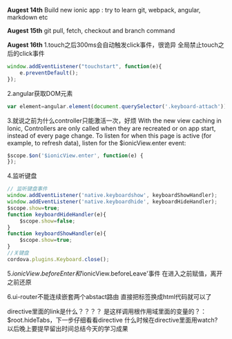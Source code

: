 **Augest 14th**
Build new ionic app : try to learn git, webpack, angular, markdown etc

**Augest 15th** 
git pull, fetch, checkout and branch command

**Augest 16th**
1.touch之后300ms会自动触发click事件，很诡异
全局禁止touch之后的click事件
``` javascript
window.addEventListener("touchstart", function(e){
    e.preventDefault();
});
```
2.angular获取DOM元素
``` javascript
var element=angular.element(document.querySelector('.keyboard-attach'))[0];
```
3.就说之前为什么controller只能激活一次，好烦
With the new view caching in Ionic, Controllers are only called
when they are recreated or on app start, instead of every page change.
To listen for when this page is active (for example, to refresh data),
listen for the $ionicView.enter event:
``` javascript
$scope.$on('$ionicView.enter', function(e) {
});
```
4.监听键盘
``` javascript
// 监听键盘事件
window.addEventListener('native.keyboardshow', keyboardShowHandler);
window.addEventListener('native.keyboardhide', keyboardHideHandler);
$scope.show=true;
function keyboardHideHandler(e){
    $scope.show=false;
}
function keyboardShowHandler(e){
    $scope.show=true;
}
//关键盘
cordova.plugins.Keyboard.close();
```
5.$ionicView.beforeEnter和'$ionicView.beforeLeave'事件
在进入之前赋值，离开之前还原

6.ui-router不能连续嵌套两个abstact路由
直接把<ion-nav-view>标签换成html代码就可以了

directive里面的link是什么？？？？
是这样调用根作用域里面的变量的？：  $root.hideTabs，下一步仔细看看directive
什么时候在directive里面用watch?
以后晚上要提早留出时间总结今天的学习成果


